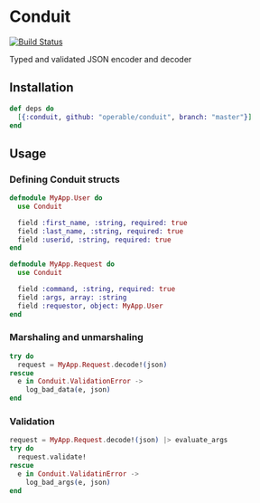 # Conduit

[![Build Status](https://travis-ci.org/operable/conduit.svg?branch=master)](https://travis-ci.org/operable/conduit)

Typed and validated JSON encoder and decoder

## Installation

```elixir
def deps do
  [{:conduit, github: "operable/conduit", branch: "master"}]
end
```

## Usage

### Defining Conduit structs

```elixir
defmodule MyApp.User do
  use Conduit

  field :first_name, :string, required: true
  field :last_name, :string, required: true
  field :userid, :string, required: true
end

defmodule MyApp.Request do
  use Conduit

  field :command, :string, required: true
  field :args, array: :string
  field :requestor, object: MyApp.User
end
```

### Marshaling and unmarshaling

```elixir
try do
  request = MyApp.Request.decode!(json)
rescue
  e in Conduit.ValidationError ->
    log_bad_data(e, json)
end
```

### Validation

```elixir
request = MyApp.Request.decode!(json) |> evaluate_args
try do
  request.validate!
rescue
  e in Conduit.ValidatinError ->
    log_bad_args(e, json)
end
```
